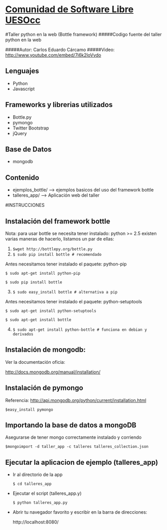 [Comunidad de Software Libre UESOcc](https://www.facebook.com/groups/csluesfmocc)
=================================================================================

#Taller python en la web (Bottle framework)
#####Codigo fuente del taller python en la web

#####Autor: Carlos Eduardo Cárcamo
#####Video: http://www.youtube.com/embed/7i6k2IoVvdo

Lenguajes 
---------
- Python
- Javascript

Frameworks y librerias utilizados
---------
- Bottle.py
- pymongo
- Twitter Bootstrap
- jQuery

Base de Datos
---------

- mongodb

Contenido
---------
- ejemplos_bottle/ --> ejemplos basicos del uso del framework bottle
- talleres_app/ --> Aplicación web del taller

#INSTRUCCIONES


Instalación del framework bottle
---------
Nota: para usar bottle se necesita tener instalado: python >= 2.5 
existen varias maneras de hacerlo, listamos un par de ellas:

1. `$wget http://bottlepy.org/bottle.py`
2. `$ sudo pip install bottle # recomendado`

  Antes necesitamos tener instalado el paquete: python-pip
  
  `$ sudo apt-get install python-pip`
  
  `$ sudo pip install bottle`
  
3. `$ sudo easy_install bottle # alternativa a pip`

  Antes necesitamos tener instalado el paquete: python-setuptools 
  
  `$ sudo apt-get install python-setuptools`
  
  `$ sudo apt-get install bottle` 

4. `$ sudo apt-get install python-bottle # funciona en debian y derivados`

Instalación de mongodb:
---------
Ver la documentación oficia:

http://docs.mongodb.org/manual/installation/

Instalación de pymongo
---------
Referencia: http://api.mongodb.org/python/current/installation.html

`$easy_install pymongo`

Importando la base de datos a mongoDB
---------
Asegurarse de tener mongo correctamente instalado y corriendo

`$mongoimport -d taller_app -c talleres talleres_collection.json`

Ejecutar la aplicacion de ejemplo (talleres_app)
---------
- Ir al directorio de la app

  `$ cd talleres_app`

- Ejecutar el script (talleres_app.y)

  `$ python talleres_app.py`
  
- Abrir tu navegador favorito y escribir en la barra de direcciones:

  http://localhost:8080/
